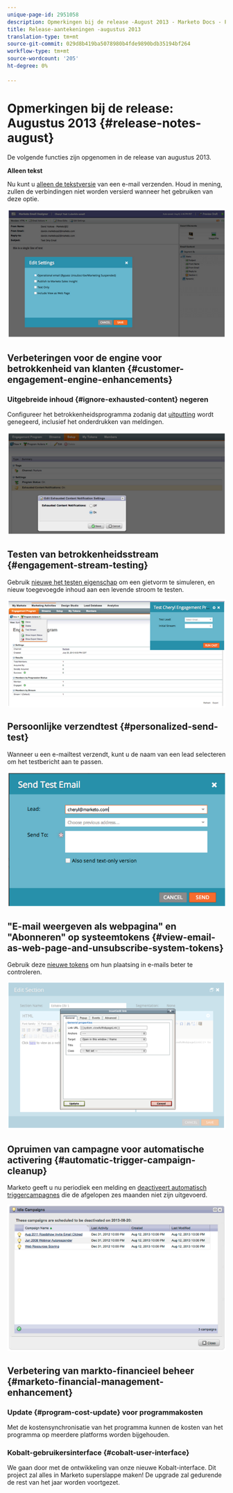 ```yaml
---
unique-page-id: 2951058
description: Opmerkingen bij de release -August 2013 - Marketo Docs - Productdocumentatie
title: Release-aantekeningen -augustus 2013
translation-type: tm+mt
source-git-commit: 029d8b419ba5078980b4fde9890bdb35194bf264
workflow-type: tm+mt
source-wordcount: '205'
ht-degree: 0%

---
```



# Opmerkingen bij de release: Augustus 2013 {#release-notes-august}

De volgende functies zijn opgenomen in de release van augustus 2013.

**Alleen tekst**

Nu kunt u [alleen de tekstversie](/help/marketo/product-docs/email-marketing/general/creating-an-email/create-a-text-only-email.md) van een e-mail verzenden. Houd in mening, zullen de verbindingen niet worden versierd wanneer het gebruiken van deze optie.

![](assets/image2014-9-22-16-3a34-3a15.png)

## Verbeteringen voor de engine voor betrokkenheid van klanten {#customer-engagement-engine-enhancements}

### Uitgebreide inhoud {#ignore-exhausted-content} negeren

Configureer het betrokkenheidsprogramma zodanig dat [uitputting](/help/marketo/product-docs/email-marketing/drip-nurturing/using-engagement-programs/disable-and-enable-exhausted-content-notifications.md) wordt genegeerd, inclusief het onderdrukken van meldingen.

![](assets/image2014-9-22-16-3a34-3a37.png)

## Testen van betrokkenheidsstream {#engagement-stream-testing}

Gebruik [nieuwe het testen eigenschap](/help/marketo/product-docs/email-marketing/drip-nurturing/engagement-program-streams/test-an-engagement-stream.md) om een gietvorm te simuleren, en nieuw toegevoegde inhoud aan een levende stroom te testen.

![](assets/image2014-9-22-16-3a34-3a56.png)

## Persoonlijke verzendtest {#personalized-send-test}

Wanneer u een e-mailtest verzendt, kunt u de naam van een lead selecteren om het testbericht aan te passen.

![](assets/image2014-9-22-16-3a35-3a15.png)

## &quot;E-mail weergeven als webpagina&quot; en &quot;Abonneren&quot; op systeemtokens {#view-email-as-web-page-and-unsubscribe-system-tokens}

Gebruik deze [nieuwe tokens](/help/marketo/product-docs/email-marketing/general/using-tokens/system-tokens-glossary.md) om hun plaatsing in e-mails beter te controleren.

![](assets/image2014-9-22-16-3a35-3a38.png)

## Opruimen van campagne voor automatische activering {#automatic-trigger-campaign-cleanup}

Marketo geeft u nu periodiek een melding en [deactiveert automatisch triggercampagnes](/help/marketo/product-docs/core-marketo-concepts/smart-campaigns/using-smart-campaigns/automatic-trigger-campaign-cleanup.md) die de afgelopen zes maanden niet zijn uitgevoerd.

![](assets/image2014-9-22-16-3a36-3a2.png)

## Verbetering van markto-financieel beheer {#marketo-financial-management-enhancement}

### Update {#program-cost-update} voor programmakosten

Met de kostensynchronisatie van het programma kunnen de kosten van het programma op meerdere platforms worden bijgehouden.

### Kobalt-gebruikersinterface {#cobalt-user-interface}

We gaan door met de ontwikkeling van onze nieuwe Kobalt-interface. Dit project zal alles in Marketo superslappe maken! De upgrade zal gedurende de rest van het jaar worden voortgezet.
